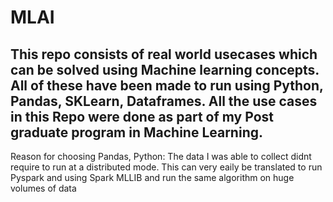 # MLAI
## This repo consists of real world usecases which can be solved using Machine learning concepts. All of these have been made to run using Python, Pandas, SKLearn, Dataframes. All the use cases in this Repo were done as part of my Post graduate program in Machine Learning.
Reason for choosing Pandas, Python: The data I was able to collect didnt require to run at a distributed mode. This can very eaily be translated to run Pyspark and using Spark MLLIB and run the same algorithm on huge volumes of data
